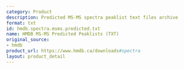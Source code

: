 ```yaml
---
category: Product
description: Predicted MS-MS spectra peaklist text files archive
format: txt
id: hmdb.spectra.msms.predicted.txt
name: HMDB MS-MS Predicted Peaklists (TXT)
original_source:
- hmdb
product_url: https://www.hmdb.ca/downloads#spectra
layout: product_detail
---
```

